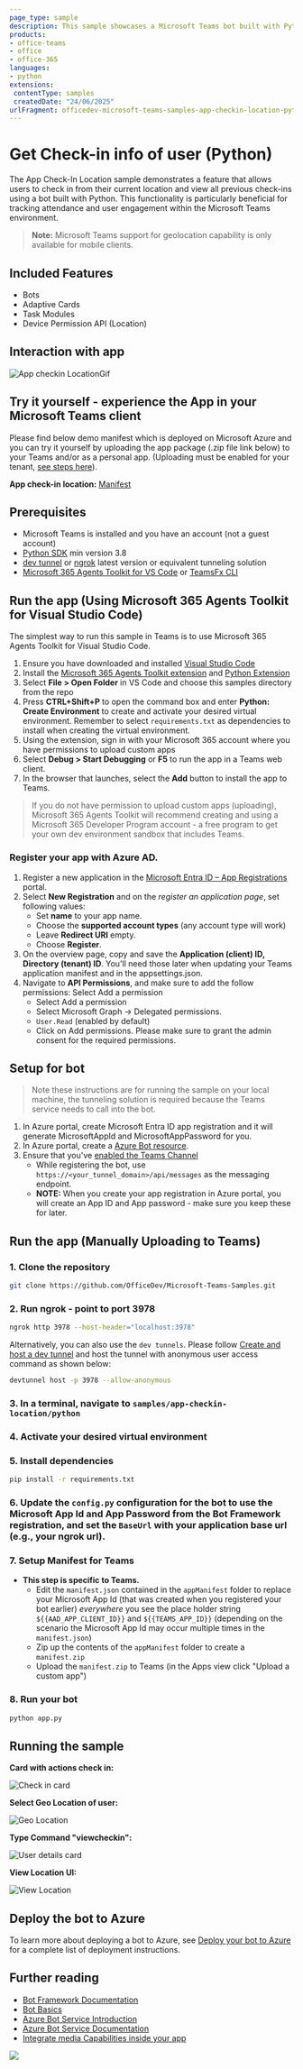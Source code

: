 ```yaml
---
page_type: sample
description: This sample showcases a Microsoft Teams bot built with Python that allows users to check in their current location and view all previous check-ins seamlessly.
products:
- office-teams
- office
- office-365
languages:
- python
extensions:
 contentType: samples
 createdDate: "24/06/2025"
urlFragment: officedev-microsoft-teams-samples-app-checkin-location-python
---
```


# Get Check-in info of user (Python)

The App Check-In Location sample demonstrates a feature that allows users to check in from their current location and view all previous check-ins using a bot built with Python. This functionality is particularly beneficial for tracking attendance and user engagement within the Microsoft Teams environment.

> **Note:** Microsoft Teams support for geolocation capability is only available for mobile clients.

## Included Features
* Bots
* Adaptive Cards
* Task Modules
* Device Permission API (Location)

## Interaction with app

![App checkin LocationGif](Images/AppCheckInLocation.gif)

## Try it yourself - experience the App in your Microsoft Teams client

Please find below demo manifest which is deployed on Microsoft Azure and you can try it yourself by uploading the app package (.zip file link below) to your Teams and/or as a personal app. (Uploading must be enabled for your tenant, [see steps here](https://docs.microsoft.com/microsoftteams/platform/concepts/build-and-test/prepare-your-o365-tenant#enable-custom-teams-apps-and-turn-on-custom-app-uploading)).

**App check-in location:** [Manifest](/samples/app-checkin-location/python/demo-manifest/App-checkin-location.zip)

## Prerequisites

- Microsoft Teams is installed and you have an account (not a guest account)
- [Python SDK](https://www.python.org/downloads/) min version 3.8
- [dev tunnel](https://learn.microsoft.com/en-us/azure/developer/dev-tunnels/get-started?tabs=windows) or [ngrok](https://ngrok.com/) latest version or equivalent tunneling solution
- [Microsoft 365 Agents Toolkit for VS Code](https://marketplace.visualstudio.com/items?itemName=TeamsDevApp.ms-teams-vscode-extension) or [TeamsFx CLI](https://learn.microsoft.com/microsoftteams/platform/toolkit/teamsfx-cli?pivots=version-one)

## Run the app (Using Microsoft 365 Agents Toolkit for Visual Studio Code)

The simplest way to run this sample in Teams is to use Microsoft 365 Agents Toolkit for Visual Studio Code.

1. Ensure you have downloaded and installed [Visual Studio Code](https://code.visualstudio.com/docs/setup/setup-overview)
1. Install the [Microsoft 365 Agents Toolkit extension](https://marketplace.visualstudio.com/items?itemName=TeamsDevApp.ms-teams-vscode-extension) and [Python Extension](https://marketplace.visualstudio.com/items?itemName=ms-python.python)
1. Select **File > Open Folder** in VS Code and choose this samples directory from the repo
1. Press **CTRL+Shift+P** to open the command box and enter **Python: Create Environment** to create and activate your desired virtual environment. Remember to select `requirements.txt` as dependencies to install when creating the virtual environment.
1. Using the extension, sign in with your Microsoft 365 account where you have permissions to upload custom apps
1. Select **Debug > Start Debugging** or **F5** to run the app in a Teams web client.
1. In the browser that launches, select the **Add** button to install the app to Teams.

> If you do not have permission to upload custom apps (uploading), Microsoft 365 Agents Toolkit will recommend creating and using a Microsoft 365 Developer Program account - a free program to get your own dev environment sandbox that includes Teams.

### Register your app with Azure AD.

  1. Register a new application in the [Microsoft Entra ID – App Registrations](https://go.microsoft.com/fwlink/?linkid=2083908) portal.
  2. Select **New Registration** and on the *register an application page*, set following values:
      * Set **name** to your app name.
      * Choose the **supported account types** (any account type will work)
      * Leave **Redirect URI** empty.
      * Choose **Register**.
  3. On the overview page, copy and save the **Application (client) ID, Directory (tenant) ID**. You'll need those later when updating your Teams application manifest and in the appsettings.json.
  4. Navigate to **API Permissions**, and make sure to add the follow permissions:
   Select Add a permission
      * Select Add a permission
      * Select Microsoft Graph -\> Delegated permissions.
      * `User.Read` (enabled by default)
      * Click on Add permissions. Please make sure to grant the admin consent for the required permissions.


## Setup for bot

> Note these instructions are for running the sample on your local machine, the tunneling solution is required because the Teams service needs to call into the bot.

1. In Azure portal, create Microsoft Entra ID app registration and it will generate MicrosoftAppId and MicrosoftAppPassword for you.
2. In Azure portal, create a [Azure Bot resource](https://docs.microsoft.com/azure/bot-service/bot-builder-authentication?view=azure-bot-service-4.0&tabs=csharp%2Caadv2).
3. Ensure that you've [enabled the Teams Channel](https://docs.microsoft.com/azure/bot-service/channel-connect-teams?view=azure-bot-service-4.0)
    - While registering the bot, use `https://<your_tunnel_domain>/api/messages` as the messaging endpoint.
    - **NOTE:** When you create your app registration in Azure portal, you will create an App ID and App password - make sure you keep these for later.

## Run the app (Manually Uploading to Teams)

### 1. Clone the repository

```bash
git clone https://github.com/OfficeDev/Microsoft-Teams-Samples.git
```

### 2. Run ngrok - point to port 3978

```bash
ngrok http 3978 --host-header="localhost:3978"
```

Alternatively, you can also use the `dev tunnels`. Please follow [Create and host a dev tunnel](https://learn.microsoft.com/en-us/azure/developer/dev-tunnels/get-started?tabs=windows) and host the tunnel with anonymous user access command as shown below:

```bash
devtunnel host -p 3978 --allow-anonymous
```

### 3. In a terminal, navigate to `samples/app-checkin-location/python`

### 4. Activate your desired virtual environment

### 5. Install dependencies

```bash
pip install -r requirements.txt
```

### 6. Update the `config.py` configuration for the bot to use the Microsoft App Id and App Password from the Bot Framework registration, and set the `BaseUrl` with your application base url (e.g., your ngrok url).

### 7. Setup Manifest for Teams

- **This step is specific to Teams.**
    - Edit the `manifest.json` contained in the `appManifest` folder to replace your Microsoft App Id (that was created when you registered your bot earlier) *everywhere* you see the place holder string `${{AAD_APP_CLIENT_ID}}` and `${{TEAMS_APP_ID}}` (depending on the scenario the Microsoft App Id may occur multiple times in the `manifest.json`)
    - Zip up the contents of the `appManifest` folder to create a `manifest.zip`
    - Upload the `manifest.zip` to Teams (in the Apps view click "Upload a custom app")

### 8. Run your bot

```bash
python app.py
```

## Running the sample

**Card with actions check in:**

![Check in card](Images/CheckIn.jpg)

**Select Geo Location of user:**

![Geo Location](Images/MapCheckin.jpg)

**Type Command "viewcheckin":**

![User details card](Images/viewCheckIn.jpg)

**View Location UI:**

![View Location](Images/MapViewCheckin.jpg)

## Deploy the bot to Azure

To learn more about deploying a bot to Azure, see [Deploy your bot to Azure](https://aka.ms/azuredeployment) for a complete list of deployment instructions.

## Further reading

- [Bot Framework Documentation](https://docs.botframework.com)
- [Bot Basics](https://docs.microsoft.com/azure/bot-service/bot-builder-basics?view=azure-bot-service-4.0)
- [Azure Bot Service Introduction](https://docs.microsoft.com/azure/bot-service/bot-service-overview-introduction?view=azure-bot-service-4.0)
- [Azure Bot Service Documentation](https://docs.microsoft.com/azure/bot-service/?view=azure-bot-service-4.0)
- [Integrate media Capabilities inside your app](https://learn.microsoft.com/microsoftteams/platform/concepts/device-capabilities/media-capabilities?tabs=mobile)

<img src="https://pnptelemetry.azurewebsites.net/microsoft-teams-samples/samples/app-checkin-location-python" />